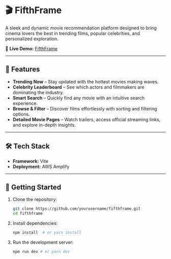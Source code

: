# 🎬 FifthFrame

A sleek and dynamic movie recommendation platform designed to bring cinema lovers the best in trending films, popular celebrities, and personalized exploration.

🚀 **Live Demo:** [FifthFrame](https://main.d2pty21oqdra0f.amplifyapp.com/)

---

## 🌟 Features

- **Trending Now** – Stay updated with the hottest movies making waves.  
- **Celebrity Leaderboard** – See which actors and filmmakers are dominating the industry.  
- **Smart Search** – Quickly find any movie with an intuitive search experience.  
- **Browse & Filter** – Discover films effortlessly with sorting and filtering options.  
- **Detailed Movie Pages** – Watch trailers, access official streaming links, and explore in-depth insights.  

---

## 🛠 Tech Stack

- **Framework:** Vite  
- **Deployment:** AWS Amplify  

---

## 🚀 Getting Started

1. Clone the repository:  
   ```sh
   git clone https://github.com/yourusername/fifthframe.git
   cd fifthframe
   ```
2. Install dependencies:
   ```sh
   npm install  # or yarn install
   ```
3. Run the development server:  
   ```sh
   npm run dev # or yarn dev
   ```



